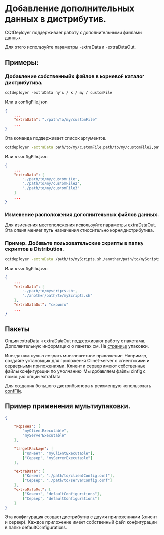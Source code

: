 # Добавление дополнительных данных в дистрибутив.

CQtDeployer поддерживает работу с дополнительными файлами данных.

Для этого используйте параметры -extraData и -extraDataOut.

## Примеры:

### Добавление собственныйх файлов в корневой каталог дистрибутива.

```
cqtdeployer -extraData путь / к / my / customFile
```

Или в configFile.json

``` json
{
    ...
    "extraData": "./path/to/my/customFile"
    ...
}
```

Эта команда поддерживает список аргументов.


``` bash
cqtdeployer -extraData path/to/my/customFile,path/to/my/customFile2,path/to/my/customFile3
```

Или в configFile.json

``` json
{
    ...
    "extraData": [
        "./path/to/my/customFile",
        "./path/to/my/customFile2",
        "./path/to/my/customFile3"
    ]
    ...
}
```

### Изменение расположения дополнительных файлов данных.

Для изменения местоположения используйте параметры extraDataOut. Эта опция меняет путь назначения относительно корня дистрибутива.

### Пример. Добавьте пользовательские скрипты в папку скриптов в Distribution.

``` bash
cqtdeployer -extraData /path/to/myScripts.sh,/another/path/to/myScripts.sh -extraDataOut scripts
```

Или в configFile.json

``` json
{
    ...
    "extraData": [
        "./path/to/myScripts.sh",
        "./another/path/to/myScripts.sh"
    ],
    "extraDataOut": "скрипты"
    ...
}
```

## Пакеты
Опции extraData и extraDataOut поддерживают работу с пакетами. Дополнительную информацию о пакетах см. На [странице](Pacakges.md) упаковки.

Иногда нам нужно создать многопакетное приложение. Например, создайте установщик для приложения Clinet-server с клиентскими и серверными приложениями. Клиент и сервер имеют собственные файлы конфигурации по умолчанию. Мы добавляем файлы cinfig с помощью опции extraData.

Для создания большого дистрибьютора я рекомендую использовать [confFile](DeployConfigFile.md).

## Пример применения мультиупаковки.


``` json
{

    "корзина": [
        "myClientExecutable",
        "myServerExecutable"
    ],

    "targetPackage": [
        ["Клиент", "myClientExecutable"],
        ["Сервер", "myServerExecutable"]
    ],

    "extraData": [
        ["Клиент", "./path/to/clientConfig.conf"],
        ["Сервер", "./path/to/serverConfig.conf"]
    ],
    "extraDataOut": [
        ["Клиент", "defaultConfigurations"],
        ["Сервер", "defaultConfigurations"]
    ]
}
```

Эта конфигурация создает дистрибутив с двумя приложениями (клиент и сервер). Каждое приложение имеет собственный файл конфигурации в папке defaultConfigurations.